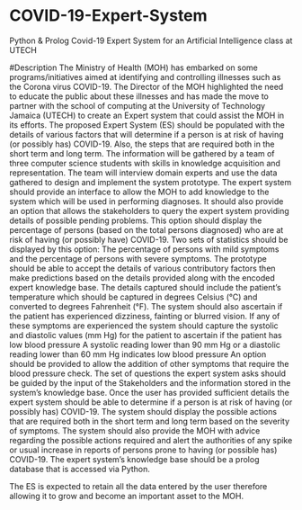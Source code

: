 # COVID-19-Expert-System
Python & Prolog Covid-19 Expert System for an Artificial Intelligence class at UTECH

#Description
The Ministry of Health (MOH) has embarked on some programs/initiatives aimed at identifying and controlling
illnesses such as the Corona virus COVID-19. The Director of the MOH highlighted the need to educate the public
about these illnesses and has made the move to partner with the school of computing at the University of Technology
Jamaica (UTECH) to create an Expert system that could assist the MOH in its efforts.
The proposed Expert System (ES) should be populated with the details of various factors that will determine if a
person is at risk of having (or possibly has) COVID-19. Also, the steps that are required both in the short term and
long term. The information will be gathered by a team of three computer science students with skills in knowledge
acquisition and representation. The team will interview domain experts and use the data gathered to design and
implement the system prototype.
The expert system should provide an interface to allow the MOH to add knowledge to the system which will be used
in performing diagnoses.
It should also provide an option that allows the stakeholders to query the expert system providing details of possible
pending problems. This option should display the percentage of persons (based on the total persons diagnosed) who
are at risk of having (or possibly have) COVID-19. Two sets of statistics should be displayed by this option: The
percentage of persons with mild symptoms and the percentage of persons with severe symptoms.
The prototype should be able to accept the details of various contributory factors then make predictions based on the
details provided along with the encoded expert knowledge base. The details captured should include the patient’s
temperature which should be captured in degrees Celsius (°C) and converted to degrees Fahrenheit (°F). The system
should also ascertain if the patient has experienced dizziness, fainting or blurred vision. If any of these symptoms
are experienced the system should capture the systolic and diastolic values (mm Hg) for the patient to ascertain if the
patient has low blood pressure A systolic reading lower than 90 mm Hg or a diastolic reading lower than 60 mm Hg
indicates low blood pressure An option should be provided to allow the addition of other symptoms that require the
blood pressure check.
The set of questions the expert system asks should be guided by the input of the Stakeholders and the information
stored in the system’s knowledge base. Once the user has provided sufficient details the expert system should be able
to determine if a person is at risk of having (or possibly has) COVID-19. The system should display the possible
actions that are required both in the short term and long term based on the severity of symptoms.
The system should also provide the MOH with advice regarding the possible actions required and alert the
authorities of any spike or usual increase in reports of persons prone to having (or possible has) COVID-19.
The expert system’s knowledge base should be a prolog database that is accessed via Python.

The ES is expected to retain all the data entered by the user therefore allowing it to grow and become an important
asset to the MOH.
